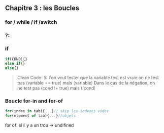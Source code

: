 ## Chapitre 3 : les Boucles

### for / while / if /switch

### ?:

### if

``` javascript
if(COND){}
else if{}
else{}
```

> Clean Code: Si l'on veut tester que la variable test est vraie on ne test pas (variable == true) mais (variable)
> Dans le cas de la négation, on ne test pas (cond != true) mais (!cond)

### Boucle for-in and for-of

``` javascript
for(index in tab){...}// skip les indexes vides
for(element of tab){...}//objets
```

for of: si il y a un trou -> undifined

